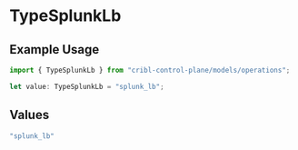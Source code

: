 # TypeSplunkLb

## Example Usage

```typescript
import { TypeSplunkLb } from "cribl-control-plane/models/operations";

let value: TypeSplunkLb = "splunk_lb";
```

## Values

```typescript
"splunk_lb"
```